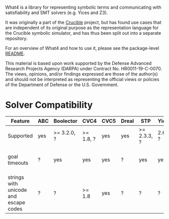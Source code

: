 What4 is a library for representing symbolic terms and communicating with
satisfiability and SMT solvers (e.g. Yices and Z3).

It was originally a part of the [Crucible](https://github.com/GaloisInc/crucible)
project, but has found use cases that are independent of its original
purpose as the representation language for the Crucible symbolic
simulator, and has thus been split out into a separate repository.

For an overview of What4 and how to use it, please see the
package-level [README](what4/README.md).

This material is based upon work supported by the Defense Advanced
Research Projects Agency (DARPA) under Contract No. HR0011-19-C-0070.
The views, opinions, and/or findings expressed are those of the
author(s) and should not be interpreted as representing the official
views or policies of the Department of Defense or the U.S. Government.


# Solver Compatibility

| Feature                               | ABC | Boolector   | CVC4      | CVC5 | Dreal | STP         | Yices    | Z3                   |
|---------------------------------------|-----|-------------|-----------|------|-------|-------------|----------|----------------------|
| Supported                             | yes | >= 3.2.0, ? | >= 1.8, ? | yes  | yes   | >= 2.3.3, ? | 2.6.x, ? | 4.8.8 -- 4.8.14      |
| goal timeouts                         | ?   | yes         | yes       | yes  | ?     | yes         | yes      | ! (4.8.11 or 4.8.12) |
| strings with unicode and escape codes | ?   | ?           | >= 1.8    | yes  | ?     | ?           | ?        | >= 4.8.11            |
